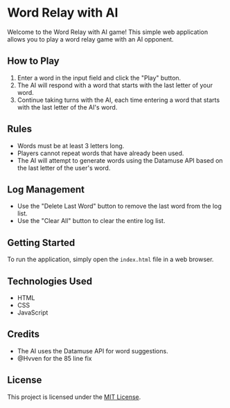 # Word Relay with AI

Welcome to the Word Relay with AI game! This simple web application allows you to play a word relay game with an AI opponent.

## How to Play

1. Enter a word in the input field and click the "Play" button.
2. The AI will respond with a word that starts with the last letter of your word.
3. Continue taking turns with the AI, each time entering a word that starts with the last letter of the AI's word.

## Rules

- Words must be at least 3 letters long.
- Players cannot repeat words that have already been used.
- The AI will attempt to generate words using the Datamuse API based on the last letter of the user's word.

## Log Management

- Use the "Delete Last Word" button to remove the last word from the log list.
- Use the "Clear All" button to clear the entire log list.

## Getting Started

To run the application, simply open the `index.html` file in a web browser.

## Technologies Used

- HTML
- CSS
- JavaScript

## Credits

- The AI uses the Datamuse API for word suggestions.
- @Hvven for the 85 line fix

## License

This project is licensed under the [MIT License](LICENSE).
